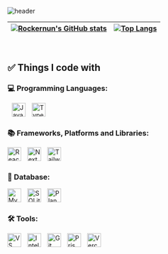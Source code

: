 ![header](https://capsule-render.vercel.app/api?type=waving&color=auto&height=200&section=header&text=😁%20Welcome%20to%20my%20Github!&fontSize=63)

<div align="center">
<!-- 통계 -->

| [![Rockernun's GitHub stats](https://github-readme-streak-stats.herokuapp.com/?user=Rockernun&theme=radical&center=true)](https://github.com/anuraghazra/github-readme-stats) | [![Top Langs](https://github-readme-stats.vercel.app/api/top-langs/?username=Rockernun&layout=compact&theme=radical)](https://github.com/anuraghazra/github-readme-stats) |
| ---------------------------------------------------------------------------------------------------------------------------------------------------------- | --------------------------------------------------------------------------------------------------------------------------------------------------------- |


</div>

&nbsp;


<h2>✅ Things I code with</h2>
<h3>💻 Programming Languages:</h3> 
<p>
  <img src="https://img.shields.io/badge/-JavaScript-%23F7DF1C?style=flat-square&logo=JavaScript&logoColor=black&labelColor=&style=flat" height="31" alt="JavaScript badge" style="margin-left: 10px;" />   
  <img src="https://img.shields.io/badge/-TypeScript-007ACC?style=flat-square&logo=TypeScript&logoColor=black&labelColor=&style=flat" height="31" alt="TypeScript badge" style="margin-left: 10px;" />
</p>


<h3>📚 Frameworks, Platforms and Libraries:</h3>
<p>
  <img src="https://img.shields.io/static/v1?message=React&logo=react&label=&color=282828&logoColor=61DAFB&labelColor=&style=flat" height="31" alt="React.js badge" style="margin-right: 10px;" />
  <img src="https://img.shields.io/badge/Next-white?style=flat-square&logo=next.js&logoColor=black&labelColor=&style=flat" height="31" alt="Next.js badge" style="margin-right: 10px;" />
  <img src="https://img.shields.io/badge/Tailwind-%2338B2AC.svg?style=for-the-badge&logo=tailwind-css&logoColor=white&labelColor=&style=flat" height="31" alt="TailwindCSS badge" style="margin-right: 10px;" />
</p>

<h3>💾 Database:</h3>
<p>
  <img src="https://img.shields.io/badge/MySQL-4479A1.svg?style=for-the-badge&logo=mysql&logoColor=white&labelColor=&style=flat" height="31" alt="MySQL badge" style="margin-right: 10px;"/>
  <img src="https://img.shields.io/badge/SQLite-%2307405e.svg?style=for-the-badge&logo=sqlite&logoColor=white&labelColor=&style=flat" height="31" alt="SQLite badge" style="margin-right: 10px;"/>
  <img src="https://img.shields.io/badge/PlanetScale-%23000000.svg?style=for-the-badge&logo=planetscale&logoColor=white&labelColor=&style=flat" height="31" alt="PlanetScale badge" style="margin-right: 10px;"/>
</p>


<h3>🛠️ Tools:</h3>
<p>
  <img src="https://img.shields.io/static/v1?message=VS+Code&logo=visual-studio-code&label=&color=007ACC&logoColor=white&labelColor=&style=flat" height="31" alt="VS Code badge" style="margin-right: 10px;" />
  <img src="https://img.shields.io/badge/IntelliJ-000000?style=flat-square&logo=intellijidea&label=&color=FF1493&logoColor=white&labelColor=&style=flat" height="31" alt="Intellij badge" style="margin-right: 10px;" />
  <img src="https://img.shields.io/static/v1?message=Git&logo=git&label=&color=F05032&logoColor=white&labelColor=&style=flat" height="31" alt="Git badge" style="margin-right: 10px;" />
  <img src="https://img.shields.io/badge/Prisma-3982CE?style=for-the-badge&logo=Prisma&logoColor=white&labelColor=&style=flat" height="31" alt="Prisma badge" style="margin-right: 10px;" />
  <img src="https://img.shields.io/badge/Vercel-%23000000.svg?style=for-the-badge&logo=vercel&label=&color=282828&logoColor=white&labelColor=&style=flat" height="31" alt="Vercel badge" style="margin-right: 10px;/>
</p>



<br/>

![footer](https://capsule-render.vercel.app/api?type=waving&color=auto&height=100&section=footer)
